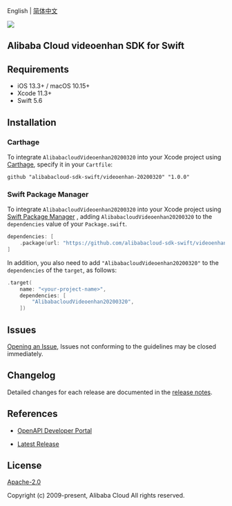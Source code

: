 English | [简体中文](README-CN.md)

![](https://aliyunsdk-pages.alicdn.com/icons/AlibabaCloud.svg)

## Alibaba Cloud videoenhan SDK for Swift

## Requirements

- iOS 13.3+ / macOS 10.15+
- Xcode 11.3+
- Swift 5.6

## Installation

### Carthage

To integrate `AlibabacloudVideoenhan20200320` into your Xcode project using [Carthage](https://github.com/Carthage/Carthage), specify it in your `Cartfile`:

```ogdl
github "alibabacloud-sdk-swift/videoenhan-20200320" "1.0.0"
```

### Swift Package Manager

To integrate `AlibabacloudVideoenhan20200320` into your Xcode project using [Swift Package Manager](https://swift.org/package-manager/) , adding `AlibabacloudVideoenhan20200320` to the `dependencies` value of your `Package.swift`.

```swift
dependencies: [
    .package(url: "https://github.com/alibabacloud-sdk-swift/videoenhan-20200320.git", from: "1.0.0")
]
```

In addition, you also need to add `"AlibabacloudVideoenhan20200320"` to the `dependencies` of the `target`, as follows:

```swift
.target(
    name: "<your-project-name>",
    dependencies: [
        "AlibabacloudVideoenhan20200320",
    ])
```

## Issues

[Opening an Issue](https://github.com/alibabacloud-sdk-swift/videoenhan-20200320/issues/new), Issues not conforming to the guidelines may be closed immediately.

## Changelog

Detailed changes for each release are documented in the [release notes](./ChangeLog.txt).

## References

* [OpenAPI Developer Portal](https://next.api.alibabacloud.com/home)
- [Latest Release](https://github.com/alibabacloud-sdk-swift/videoenhan-20200320)

## License

[Apache-2.0](http://www.apache.org/licenses/LICENSE-2.0)

Copyright (c) 2009-present, Alibaba Cloud All rights reserved.
